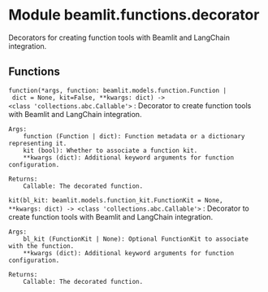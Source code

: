 Module beamlit.functions.decorator
==================================
Decorators for creating function tools with Beamlit and LangChain integration.

Functions
---------

`function(*args, function: beamlit.models.function.Function | dict = None, kit=False, **kwargs: dict) ‑> <class 'collections.abc.Callable'>`
:   Decorator to create function tools with Beamlit and LangChain integration.
    
    Args:
        function (Function | dict): Function metadata or a dictionary representing it.
        kit (bool): Whether to associate a function kit.
        **kwargs (dict): Additional keyword arguments for function configuration.
    
    Returns:
        Callable: The decorated function.

`kit(bl_kit: beamlit.models.function_kit.FunctionKit = None, **kwargs: dict) ‑> <class 'collections.abc.Callable'>`
:   Decorator to create function tools with Beamlit and LangChain integration.
    
    Args:
        bl_kit (FunctionKit | None): Optional FunctionKit to associate with the function.
        **kwargs (dict): Additional keyword arguments for function configuration.
    
    Returns:
        Callable: The decorated function.